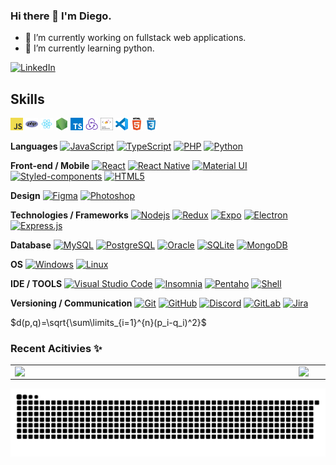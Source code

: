<!--
**allandiego/allandiego** is a ✨ _special_ ✨ repository because its `README.md` (this file) appears on your GitHub profile.

Here are some ideas to get you started:

- 🔭 I’m currently working on ...
- 🌱 I’m currently learning ...
- 👯 I’m looking to collaborate on ...
- 🤔 I’m looking for help with ...
- 💬 Ask me about ...
- 📫 How to reach me: ...
- 😄 Pronouns: ...
- ⚡ Fun fact: ...
-->
### Hi there 👋 I'm Diego.

- 🔭 I’m currently working on fullstack web applications.
- 🌱 I’m currently learning python.

[<img alt="LinkedIn" src="https://img.shields.io/badge/linkedin-%230077B5.svg?&style=for-the-badge&logo=linkedin&logoColor=white"/>][linkedin]

[linkedin]: https://www.linkedin.com/in/allan-diego-rodrigues

## Skills
<code><img height="20" src="https://raw.githubusercontent.com/github/explore/80688e429a7d4ef2fca1e82350fe8e3517d3494d/topics/javascript/javascript.png"></code>
<code><img height="20" src="https://raw.githubusercontent.com/github/explore/80688e429a7d4ef2fca1e82350fe8e3517d3494d/topics/php/php.png"></code>
<code><img height="20" src="https://raw.githubusercontent.com/github/explore/80688e429a7d4ef2fca1e82350fe8e3517d3494d/topics/react/react.png"></code>
<code><img height="20" src="https://raw.githubusercontent.com/github/explore/80688e429a7d4ef2fca1e82350fe8e3517d3494d/topics/nodejs/nodejs.png"></code>
<code><img height="20" src="https://raw.githubusercontent.com/github/explore/80688e429a7d4ef2fca1e82350fe8e3517d3494d/topics/typescript/typescript.png"></code>
<code><img height="20" src="https://raw.githubusercontent.com/github/explore/80688e429a7d4ef2fca1e82350fe8e3517d3494d/topics/redux/redux.png"></code>
<code><img height="20" src="https://raw.githubusercontent.com/github/explore/80688e429a7d4ef2fca1e82350fe8e3517d3494d/topics/styled-components/styled-components.png"></code>
<code><img height="20" src="https://raw.githubusercontent.com/github/explore/80688e429a7d4ef2fca1e82350fe8e3517d3494d/topics/visual-studio-code/visual-studio-code.png"></code>
<code><img height="20" src="https://raw.githubusercontent.com/github/explore/80688e429a7d4ef2fca1e82350fe8e3517d3494d/topics/html/html.png"></code>
<code><img height="20" src="https://raw.githubusercontent.com/github/explore/80688e429a7d4ef2fca1e82350fe8e3517d3494d/topics/css/css.png"></code>


**Languages**
[![JavaScript](https://img.shields.io/badge/JavaScript-black?style=flat-square&logo=javascript)](#)
[![TypeScript](https://img.shields.io/badge/TypeScript-007ACC?style=flat-square&logo=typescript&logoColor=white)](#)
[![PHP](https://img.shields.io/badge/PHP-777BB4?style=flat-square&logo=php&logoColor=white)](#)
[![Python](https://img.shields.io/badge/Python-14354C?style=flat-square&logo=Python&logoColor=white)](#)


**Front-end / Mobile**
[![React](https://img.shields.io/badge/React-black?style=flat-square&logo=react)](#)
[![React Native](https://img.shields.io/badge/ReactNative-black?style=flat-square&logo=react)](#)
[![Material UI](https://img.shields.io/badge/Material%20ui-0081CB?style=flat-square&logo=material%20ui&logoColor=white)](#)
[![Styled-components](https://img.shields.io/badge/Styled%20Components-pink?style=flat-square&logo=styled-components)](#)
[![HTML5](https://img.shields.io/badge/HTML5-E34F26?style=flat-square&logo=html5&logoColor=white)](#)


**Design**
[![Figma](https://img.shields.io/badge/Figma-ffbaba?style=flat-square&logo=figma)](#)
[![Photoshop](https://img.shields.io/badge/Adobe%20Photoshop%20-%2331A8FF?style=flat-square&logo=adobe%20photoshop&logoColor=white)](#)


**Technologies / Frameworks**
[![Nodejs](https://img.shields.io/badge/Nodejs-43853D?style=flat-square&logo=Node.js&logoColor=white)](#)
[![Redux](https://img.shields.io/badge/Redux-764ABC?style=flat-square&logo=redux)](#)
[![Expo](https://img.shields.io/badge/Expo-000020?style=flat-square&logo=expo)](#)
[![Electron](https://img.shields.io/badge/Electron-2B2E3B?style=flat-square&logo=react&logoColor=9feaf9)](#)
[![Express.js](https://img.shields.io/badge/Express.js-404d59?style=flat-square&logo=express&logoColor=white)](#)

**Database**
[![MySQL](https://img.shields.io/badge/MySQL-a0c4db?style=flat-square&logo=mysql)](#)
[![PostgreSQL](https://img.shields.io/badge/PostgreSQL-336791?style=flat-square&logo=postgresql)](#)
[![Oracle](https://img.shields.io/badge/oracle-F00000?style=flat-square&logo=oracle&logoColor=white)](#)
[![SQLite](https://img.shields.io/badge/SQLite-003B57?style=flat-square&logo=sqlite)](#)
[![MongoDB](https://img.shields.io/badge/MongoDB-black?style=flat-square&logo=mongodb)](#)

**OS**
[![Windows](https://img.shields.io/badge/Windows-0078D6?style=flat-square&logo=Windows)](#)
[![Linux](https://img.shields.io/badge/Linux-333333?style=flat-square&logo=Linux)](#)


**IDE / TOOLS**
[![Visual Studio Code](https://img.shields.io/badge/Visual%20Studio%20Code-007ACC?style=flat-square&logo=visual-studio-code)](#)
[![Insomnia](https://img.shields.io/badge/Insomnia-5849BE?style=flat-square&logo=Insomnia)](#)
[![Pentaho](https://img.shields.io/badge/pentaho-E60027?style=flat-square&logo=pentaho&logoColor=white)](#)
[![Shell](https://img.shields.io/badge/SHELL%20Script-121011?style=flat-square&logo=gnu-bash&logoColor=white)](#)



**Versioning / Communication**
[![Git](https://img.shields.io/badge/Git-black?style=flat-square&logo=git)](#)
[![GitHub](https://img.shields.io/badge/GitHub-181717?style=flat-square&logo=github)](#)
[![Discord](https://img.shields.io/badge/Discord-000000?style=flat-square&logo=Discord)](#)
[![GitLab](https://img.shields.io/badge/GitLab-FCA121?style=flat-square&logo=gitlab)](#)
[![Jira](https://img.shields.io/badge/Jira-0052CC?style=flat-square&logo=Jira)](#)


$d(p,q)=\sqrt{\sum\limits_{i=1}^{n}(p_i-q_i)^2}$


### Recent Acitivies ✨

<center>
<table>
  <tr>
      <td><img width="440" align="left" src="https://github-readme-stats.vercel.app/api/top-langs/?username=allandiego&layout=compact&langs_count=7&theme=dracula&hide=html" /></td>
      <td><img width="440" align="left" src="https://github-readme-stats.vercel.app/api?username=allandiego&show_icons=true&theme=dracula&include_all_commits=true&count_private=true" /></td>
  </tr>  
</table>
</center>

![Snake](https://raw.githubusercontent.com/allandiego/allandiego/main/snake.svg)


